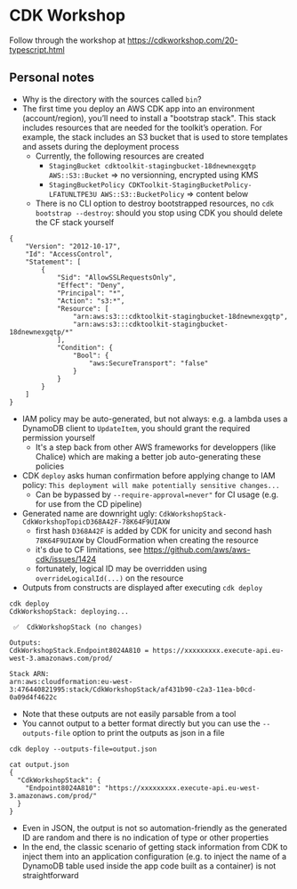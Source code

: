 # CDK Workshop

Follow through the workshop at https://cdkworkshop.com/20-typescript.html

## Personal notes

- Why is the directory with the sources called `bin`?
- The first time you deploy an AWS CDK app into an environment (account/region), you’ll need to install a "bootstrap stack". This stack includes resources that are needed for the toolkit’s operation. For example, the stack includes an S3 bucket that is used to store templates and assets during the deployment process
  - Currently, the following resources are created
    - `StagingBucket cdktoolkit-stagingbucket-18dnewnexgqtp AWS::S3::Bucket` => no versionning, encrypted using KMS
    - `StagingBucketPolicy CDKToolkit-StagingBucketPolicy-LFATUNLTPE3U AWS::S3::BucketPolicy` => content below
  - There is no CLI option to destroy bootstrapped resources, no `cdk bootstrap --destroy`: should you stop using CDK you should delete the CF stack yourself

```
{
    "Version": "2012-10-17",
    "Id": "AccessControl",
    "Statement": [
        {
            "Sid": "AllowSSLRequestsOnly",
            "Effect": "Deny",
            "Principal": "*",
            "Action": "s3:*",
            "Resource": [
                "arn:aws:s3:::cdktoolkit-stagingbucket-18dnewnexgqtp",
                "arn:aws:s3:::cdktoolkit-stagingbucket-18dnewnexgqtp/*"
            ],
            "Condition": {
                "Bool": {
                    "aws:SecureTransport": "false"
                }
            }
        }
    ]
}
```

- IAM policy may be auto-generated, but not always: e.g. a lambda uses a DynamoDB client to `UpdateItem`, you should grant the required permission yourself
  - It's a step back from other AWS frameworks for developpers (like Chalice) which are making a better job auto-generating these policies
- CDK `deploy` asks human confirmation before applying change to IAM policy: `This deployment will make potentially sensitive changes...`
  - Can be bypassed by `--require-approval=never"` for CI usage (e.g. for use from the CD pipeline)
- Generated name are downright ugly: `CdkWorkshopStack-CdkWorkshopTopicD368A42F-78K64F9UIAXW`
  - first hash `D368A42F` is added by CDK for unicity and second hash `78K64F9UIAXW` by CloudFormation when creating the resource
  - it's due to CF limitations, see https://github.com/aws/aws-cdk/issues/1424
  - fortunately, logical ID may be overridden using `overrideLogicalId(...)` on the resource
- Outputs from constructs are displayed after executing `cdk deploy`

```
cdk deploy
CdkWorkshopStack: deploying...

 ✅  CdkWorkshopStack (no changes)

Outputs:
CdkWorkshopStack.Endpoint8024A810 = https://xxxxxxxxx.execute-api.eu-west-3.amazonaws.com/prod/

Stack ARN:
arn:aws:cloudformation:eu-west-3:476440821995:stack/CdkWorkshopStack/af431b90-c2a3-11ea-b0cd-0a09d4f4622c
```

- Note that these outputs are not easily parsable from a tool
- You cannot output to a better format directly but you can use the `--outputs-file` option to print the outputs as json in a file

```
cdk deploy --outputs-file=output.json
```

```
cat output.json
{
  "CdkWorkshopStack": {
    "Endpoint8024A810": "https://xxxxxxxxx.execute-api.eu-west-3.amazonaws.com/prod/"
  }
}
```

- Even in JSON, the output is not so automation-friendly as the generated ID are random and there is no indication of type or other properties
- In the end, the classic scenario of getting stack information from CDK to inject them into an application configuration (e.g. to inject the name of a DynamoDB table used inside the app code built as a container) is not straightforward
